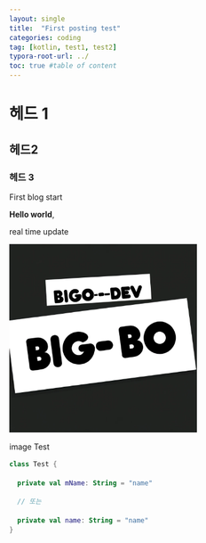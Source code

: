 ```yaml
---
layout: single
title:  "First posting test"
categories: coding
tag: [kotlin, test1, test2]
typora-root-url: ../
toc: true #table of content
---
```




# 헤드 1

## 헤드2

### 헤드 3





First blog start

**Hello world**, 

real time update





<img src="/images/2024-05-22-first/92096af3-99d5-4f5c-8bcd-40c21932e7fe.webp" alt="92096af3-99d5-4f5c-8bcd-40c21932e7fe" style="zoom:33%;" />

image Test



```kotlin
class Test {

  private val mName: String = "name"

  // 또는

  private val name: String = "name"
}
```

